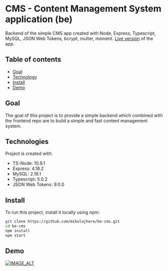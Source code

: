 # CMS - Content Management System application (be)

Backend of the simple CMS app created with Node, Express, Typescript, MySQL, JSON Web Tokens, bcrypt, multer, moment. 
<a href="https://mikolajhere.networkmanager.pl/">Live version</a> of the app.

## Table of contents

- [Goal](#goal)
- [Technology](#technology)
- [Install](#install)
- [Demo](#demo)

## Goal

The goal of this project is to provide a simple backend which combined with the frontend repo are to build a simple and fast content management system.

## Technologies

Project is created with:

- TS-Node: 10.9.1
- Express: 4.18.2
- MySQL: 2.18.1
- Typescript: 5.0.2 
- JSON Web Tokens: 9.0.0

## Install

To run this project, install it locally using npm:

```bash
git clone https://github.com/mikolajhere/be-cms.git
cd be-cms
npm install
npm start
```

## Demo

[![IMAGE_ALT](https://img.youtube.com/vi/cBIIHS5PNzA/0.jpg)](https://www.youtube.com/embed/cBIIHS5PNzA)
